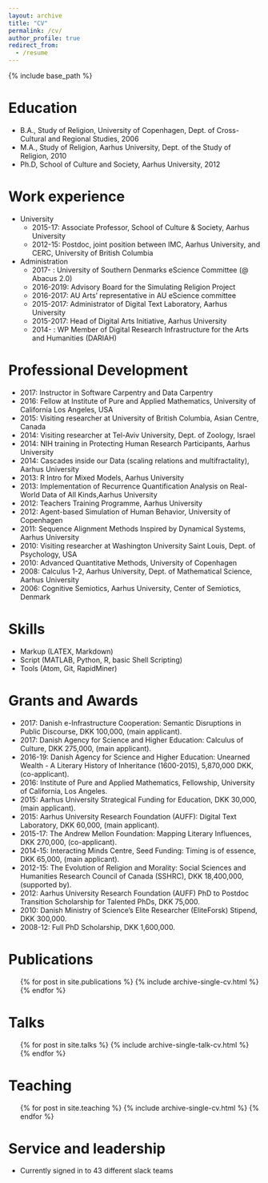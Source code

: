 ```yaml
---
layout: archive
title: "CV"
permalink: /cv/
author_profile: true
redirect_from:
  - /resume
---
```


{% include base_path %}

Education
======
* B.A., Study of Religion, University of Copenhagen, Dept. of Cross-Cultural and Regional Studies, 2006
* M.A., Study of Religion, Aarhus University, Dept. of the Study of Religion, 2010
* Ph.D, School of Culture and Society, Aarhus University, 2012

Work experience
======
* University
    * 2015-17: Associate Professor, School of Culture & Society, Aarhus University
    * 2012-15: Postdoc, joint position between IMC, Aarhus University, and CERC, University of British Columbia
* Administration
    * 2017-    : University of Southern Denmarks eScience Committee (@ Abacus 2.0)
    * 2016-2019: Advisory Board for the Simulating Religion Project
    * 2016-2017: AU Arts’ representative in AU eScience committee
    * 2015-2017: Administrator of Digital Text Laboratory, Aarhus University
    * 2015-2017: Head of Digital Arts Initiative, Aarhus University
    * 2014-    : WP Member of Digital Research Infrastructure for the Arts and Humanities (DARIAH)

Professional Development
======
* 2017: Instructor in Software Carpentry and Data Carpentry
* 2016: Fellow at Institute of Pure and Applied Mathematics, University of California Los Angeles, USA
* 2015: Visiting researcher at University of British Columbia, Asian Centre, Canada
* 2014: Visiting researcher at Tel-Aviv University, Dept. of Zoology, Israel
* 2014: NIH training in Protecting Human Research Participants, Aarhus University
* 2014: Cascades inside our Data (scaling relations and multifractality), Aarhus University
* 2013: R Intro for Mixed Models, Aarhus University
* 2013: Implementation of Recurrence Quantification Analysis on Real-World Data of All Kinds,Aarhus University
* 2012: Teachers Training Programme, Aarhus University
* 2012: Agent-based Simulation of Human Behavior, University of Copenhagen
* 2011: Sequence Alignment Methods Inspired by Dynamical Systems, Aarhus University
* 2010: Visiting researcher at Washington University Saint Louis, Dept. of Psychology, USA
* 2010: Advanced Quantitative Methods, University of Copenhagen
* 2008: Calculus 1-2, Aarhus University, Dept. of Mathematical Science, Aarhus University
* 2006: Cognitive Semiotics, Aarhus University, Center of Semiotics, Denmark

Skills
======
* Markup (LATEX, Markdown)
* Script (MATLAB, Python, R, basic Shell Scripting)
* Tools (Atom, Git, RapidMiner)

Grants and Awards
======
* 2017: Danish e-Infrastructure Cooperation: Semantic Disruptions in Public Discourse, DKK 100,000, (main applicant).
* 2017: Danish Agency for Science and Higher Education: Calculus of Culture, DKK 275,000, (main applicant).
* 2016-19: Danish Agency for Science and Higher Education: Unearned Wealth - A Literary History of Inheritance (1600-2015), 5,870,000 DKK, (co-applicant).
* 2016: Institute of Pure and Applied Mathematics, Fellowship, University of California, Los Angeles.
* 2015: Aarhus University Strategical Funding for Education, DKK 30,000, (main applicant).
* 2015: Aarhus University Research Foundation (AUFF): Digital Text Laboratory, DKK 60,000, (main applicant).
* 2015-17: The Andrew Mellon Foundation: Mapping Literary Influences, DKK 270,000, (co-applicant).
* 2014-15: Interacting Minds Centre, Seed Funding: Timing is of essence, DKK 65,000, (main applicant).
* 2012-15: The Evolution of Religion and Morality: Social Sciences and Humanities Research Council of Canada (SSHRC), DKK 18,400,000, (supported by).
* 2012: Aarhus University Research Foundation (AUFF) PhD to Postdoc Transition Scholarship for Talented PhDs, DKK 75,000.
* 2010: Danish Ministry of Science’s Elite Researcher (EliteForsk) Stipend, DKK 300,000.
* 2008-12: Full PhD Scholarship, DKK 1,600,000.

Publications
======
  <ul>{% for post in site.publications %}
    {% include archive-single-cv.html %}
  {% endfor %}</ul>

Talks
======
  <ul>{% for post in site.talks %}
    {% include archive-single-talk-cv.html %}
  {% endfor %}</ul>

Teaching
======
  <ul>{% for post in site.teaching %}
    {% include archive-single-cv.html %}
  {% endfor %}</ul>

Service and leadership
======
* Currently signed in to 43 different slack teams
